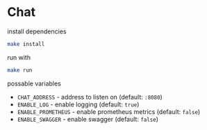 # Chat

install dependencies
```bash
make install
```

run with
```bash
make run
```

possable variables
- `CHAT_ADDRESS` - address to listen on (default: `:8080`)
- `ENABLE_LOG` - enable logging (default: `true`)
- `ENABLE_PROMETHEUS` - enable prometheus metrics (default: `false`)
- `ENABLE_SWAGGER` - enable swagger (default: `false`)
